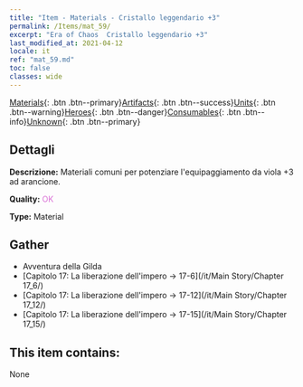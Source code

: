 ```yaml
---
title: "Item - Materials - Cristallo leggendario +3"
permalink: /Items/mat_59/
excerpt: "Era of Chaos  Cristallo leggendario +3"
last_modified_at: 2021-04-12
locale: it
ref: "mat_59.md"
toc: false
classes: wide
---
```

 [Materials](/it/Items/){: .btn .btn--primary}[Artifacts](/it/Items/Artifacts/){: .btn .btn--success}[Units](/it/Items/Units/){: .btn .btn--warning}[Heroes](/it/Items/Heroes/){: .btn .btn--danger}[Consumables](/it/Items/Consumables/){: .btn .btn--info}[Unknown](/it/Items/Unknown/){: .btn .btn--primary}

## Dettagli
 **Descrizione:** Materiali comuni per potenziare l'equipaggiamento da viola +3 ad arancione.

 **Quality:** <span style="color: #DA70D6">OK</span>

 **Type:** Material

## Gather

*    Avventura della Gilda 
*    [Capitolo 17: La liberazione dell'impero -> 17-6](/it/Main Story/Chapter 17_6/) 
*    [Capitolo 17: La liberazione dell'impero -> 17-12](/it/Main Story/Chapter 17_12/) 
*    [Capitolo 17: La liberazione dell'impero -> 17-15](/it/Main Story/Chapter 17_15/) 

## This item contains:

  None

